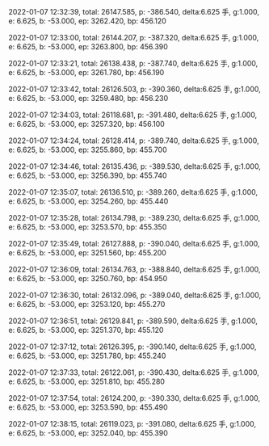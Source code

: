 2022-01-07 12:32:39, total: 26147.585, p: -386.540, delta:6.625 手, g:1.000, e: 6.625, b: -53.000, ep: 3262.420, bp: 456.120

2022-01-07 12:33:00, total: 26144.207, p: -387.320, delta:6.625 手, g:1.000, e: 6.625, b: -53.000, ep: 3263.800, bp: 456.390

2022-01-07 12:33:21, total: 26138.438, p: -387.740, delta:6.625 手, g:1.000, e: 6.625, b: -53.000, ep: 3261.780, bp: 456.190

2022-01-07 12:33:42, total: 26126.503, p: -390.360, delta:6.625 手, g:1.000, e: 6.625, b: -53.000, ep: 3259.480, bp: 456.230

2022-01-07 12:34:03, total: 26118.681, p: -391.480, delta:6.625 手, g:1.000, e: 6.625, b: -53.000, ep: 3257.320, bp: 456.100

2022-01-07 12:34:24, total: 26128.414, p: -389.740, delta:6.625 手, g:1.000, e: 6.625, b: -53.000, ep: 3255.860, bp: 455.700

2022-01-07 12:34:46, total: 26135.436, p: -389.530, delta:6.625 手, g:1.000, e: 6.625, b: -53.000, ep: 3256.390, bp: 455.740

2022-01-07 12:35:07, total: 26136.510, p: -389.260, delta:6.625 手, g:1.000, e: 6.625, b: -53.000, ep: 3254.260, bp: 455.440

2022-01-07 12:35:28, total: 26134.798, p: -389.230, delta:6.625 手, g:1.000, e: 6.625, b: -53.000, ep: 3253.570, bp: 455.350

2022-01-07 12:35:49, total: 26127.888, p: -390.040, delta:6.625 手, g:1.000, e: 6.625, b: -53.000, ep: 3251.560, bp: 455.200

2022-01-07 12:36:09, total: 26134.763, p: -388.840, delta:6.625 手, g:1.000, e: 6.625, b: -53.000, ep: 3250.760, bp: 454.950

2022-01-07 12:36:30, total: 26132.096, p: -389.040, delta:6.625 手, g:1.000, e: 6.625, b: -53.000, ep: 3253.120, bp: 455.270

2022-01-07 12:36:51, total: 26129.841, p: -389.590, delta:6.625 手, g:1.000, e: 6.625, b: -53.000, ep: 3251.370, bp: 455.120

2022-01-07 12:37:12, total: 26126.395, p: -390.140, delta:6.625 手, g:1.000, e: 6.625, b: -53.000, ep: 3251.780, bp: 455.240

2022-01-07 12:37:33, total: 26122.061, p: -390.430, delta:6.625 手, g:1.000, e: 6.625, b: -53.000, ep: 3251.810, bp: 455.280

2022-01-07 12:37:54, total: 26124.200, p: -390.330, delta:6.625 手, g:1.000, e: 6.625, b: -53.000, ep: 3253.590, bp: 455.490

2022-01-07 12:38:15, total: 26119.023, p: -391.080, delta:6.625 手, g:1.000, e: 6.625, b: -53.000, ep: 3252.040, bp: 455.390